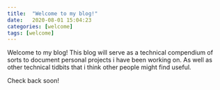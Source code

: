 ```yaml
---
title:  "Welcome to my blog!"
date:   2020-08-01 15:04:23
categories: [welcome]
tags: [welcome]
---
```

Welcome to my blog! This blog will serve as a technical compendium of sorts to document personal projects i have been working on. As well as other technical tidbits that i think other people might find useful.

Check back soon!

